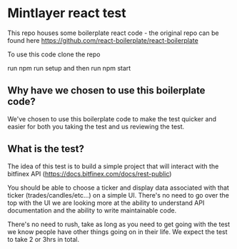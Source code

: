 # Mintlayer react test

This repo houses some boilerplate react code - the original repo can be found here https://github.com/react-boilerplate/react-boilerplate

To use this code clone the repo

run npm run setup and then run npm start

## Why have we chosen to use this boilerplate code?

We've chosen to use this boilerplate code to make the test quicker and easier for both you taking the test and us reviewing the test.

## What is the test?

The idea of this test is to build a simple project that will interact with the bitfinex API (https://docs.bitfinex.com/docs/rest-public) 

You should be able to choose a ticker and display data associated with that ticker (trades/candles/etc...) on a simple UI. There's no need to go over the top with the UI we are looking more at the ability to understand API documentation and the ability to write maintainable code.

There's no need to rush, take as long as you need to get going with the test we know people have other things going on in their life. We expect the test to take 2 or 3hrs in total.
